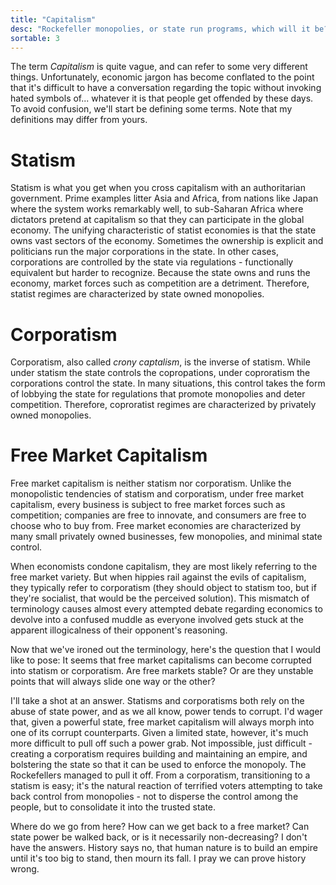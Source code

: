 ```yaml
---
title: "Capitalism"
desc: "Rockefeller monopolies, or state run programs, which will it be?"
sortable: 3
---
```


The term _Capitalism_ is quite vague, and can refer to some very different things. Unfortunately, economic jargon has become conflated to the point that it's difficult to have a conversation regarding the topic without invoking hated symbols of... whatever it is that people get offended by these days. To avoid confusion, we'll start be defining some terms. Note that my definitions may differ from yours.

# Statism
Statism is what you get when you cross capitalism with an authoritarian government. Prime examples litter Asia and Africa, from nations like Japan where the system works remarkably well, to sub-Saharan Africa where dictators pretend at capitalism so that they can participate in the global economy. The unifying characteristic of statist economies is that the state owns vast sectors of the economy. Sometimes the ownership is explicit and politicians run the major corporations in the state. In other cases, corporations are controlled by the state via regulations - functionally equivalent but harder to recognize. Because the state owns and runs the economy, market forces such as competition are a detriment. Therefore, statist regimes are characterized by state owned monopolies.

# Corporatism
Corporatism, also called _crony captalism_, is the inverse of statism. While under statism the state controls the copropations, under coproratism the corporations control the state. In many situations, this control takes the form of lobbying the state for regulations that promote monopolies and deter competition. Therefore, coproratist regimes are characterized by privately owned monopolies.

# Free Market Capitalism
Free market capitalism is neither statism nor corporatism. Unlike the monopolistic tendencies of statism and corporatism, under free market capitalism, every business is subject to free market forces such as competition; companies are free to innovate, and consumers are free to choose who to buy from. Free market economies are characterized by many small privately owned businesses, few monopolies, and minimal state control.

When economists condone capitalism, they are most likely referring to the free market variety. But when hippies rail against the evils of capitalism, they typically refer to corporatism (they should object to statism too, but if they're socialist, that would be the perceived solution). This mismatch of terminology causes almost every attempted debate regarding economics to devolve into a confused muddle as everyone involved gets stuck at the apparent illogicalness of their opponent's reasoning.

Now that we've ironed out the terminology, here's the question that I would like to pose: It seems that free market capitalisms can become corrupted into statism or corporatism. Are free markets stable? Or are they unstable points that will always slide one way or the other?

I'll take a shot at an answer. Statisms and corporatisms both rely on the abuse of state power, and as we all know, power tends to corrupt. I'd wager that, given a powerful state, free market capitalism will always morph into one of its corrupt counterparts. Given a limited state, however, it's much more difficult to pull off such a power grab. Not impossible, just difficult - creating a corporatism requires building and maintaining an empire, and bolstering the state so that it can be used to enforce the monopoly. The Rockefellers managed to pull it off. From a corporatism, transitioning to a statism is easy; it's the natural reaction of terrified voters attempting to take back control from monopolies - not to disperse the control among the people, but to consolidate it into the trusted state.

Where do we go from here? How can we get back to a free market? Can state power be walked back, or is it necessarily non-decreasing? I don't have the answers. History says no, that human nature is to build an empire until it's too big to stand, then mourn its fall. I pray we can prove history wrong.
